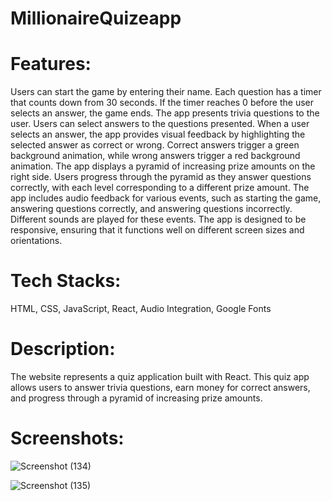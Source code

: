 # MillionaireQuizeapp


# Features:

Users can start the game by entering their name.
Each question has a timer that counts down from 30 seconds. If the timer reaches 0 before the user selects an answer, the game ends.
The app presents trivia questions to the user. Users can select answers to the questions presented.
When a user selects an answer, the app provides visual feedback by highlighting the selected answer as correct or wrong. Correct answers trigger a green background animation, while wrong answers trigger a red background animation.
The app displays a pyramid of increasing prize amounts on the right side. Users progress through the pyramid as they answer questions correctly, with each level corresponding to a different prize amount.
The app includes audio feedback for various events, such as starting the game, answering questions correctly, and answering questions incorrectly. Different sounds are played for these events.
The app is designed to be responsive, ensuring that it functions well on different screen sizes and orientations.

# Tech Stacks: 
HTML, CSS, JavaScript, React, Audio Integration, Google Fonts 

# Description: 
The website represents a quiz application built with React. This quiz app allows users to answer trivia questions, earn money for correct answers, and progress through a pyramid of increasing prize amounts.

# Screenshots:

![Screenshot (134)](https://github.com/user-attachments/assets/ba59e711-6bb9-4676-bc88-7762471c1e20)


![Screenshot (135)](https://github.com/user-attachments/assets/23faaf12-6cf9-4804-bfce-0c0f5dd96df4)
